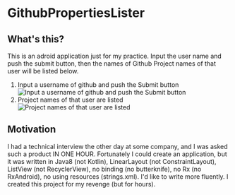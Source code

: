 # GithubPropertiesLister
## What's this?
This is an adroid application just for my practice.
Input the user name and push the submit button,
then the names of Github Project names of that user will be listed below.

1. Input a username of github and push the Submit button  
![Input a username of github and push the Submit button](https://raw.githubusercontent.com/wiki/u-ryo/GithubPropertiesLister/Screenshot_1511694747.png "Input a username of github and push the Submit button")
1. Project names of that user are listed
![Project names of that user are listed](https://raw.githubusercontent.com/wiki/u-ryo/GithubPropertiesLister/Screenshot_1511694784.png "Project names of that user are listed")

## Motivation
I had a technical interview the other day at some company,
and I was asked such a product IN ONE HOUR.
Fortunately I could create an application,
but it was written in Java8 (not Kotlin),
LinearLayout (not ConstraintLayout),
ListView (not RecyclerView),
no binding (no butterknife),
no Rx (no RxAndroid),
no using resources (strings.xml).
I'd like to write more fluently.
I created this project for my revenge (but for hours).
